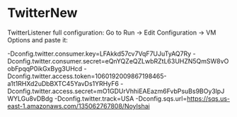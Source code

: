 # TwitterNew

TwitterListener full configuration:
Go to Run -> Edit Configuration -> VM Options and paste it:

-Dconfig.twitter.consumer.key=LFAkkd57cv7VqF7UJuTyAQ7Ry
-Dconfig.twitter.consumer.secret=eQnYQZeQZLwbRZtL63UHZN5QmSW8vOobFpqqP0ikGxByg3UHcd
-Dconfig.twitter.access.token=1060192009867198465-a1t1RHXd2uDbBXTC45YavDs1YRHyF6
-Dconfig.twitter.access.secret=mO1GDUrVhhiEAEazm6FvbPsuBs9BOy3lpJWYLGu8vDBdg
-Dconfig.twitter.track=USA
-Dconfig.sqs.url=https://sqs.us-east-1.amazonaws.com/135062767808/NoyIshai
